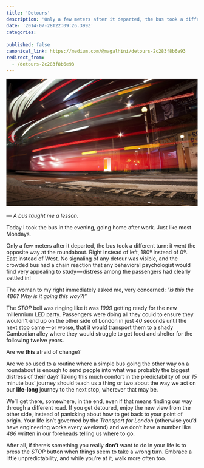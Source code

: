 ```yaml
---
title: 'Detours'
description: 'Only a few meters after it departed, the bus took a different turn: it went the opposite way at the roundabout. Right instead of left, 180º instead of 0º. East instead of West. No signaling of any…'
date: '2014-07-28T22:09:26.399Z'
categories:

published: false
canonical_link: https://medium.com/@magalhini/detours-2c283f8b6e93
redirect_from:
  - /detours-2c283f8b6e93
---
```


![](./asset-1.jpeg)

_— A bus taught me a lesson._

Today I took the bus in the evening, going home after work. Just like most Mondays.

Only a few meters after it departed, the bus took a different turn: it went the opposite way at the roundabout. Right instead of left, 180º instead of 0º. East instead of West. No signaling of any detour was visible, and the crowded bus had a chain reaction that any behavioral psychologist would find very appealing to study — distress among the passengers had clearly settled in!

The woman to my right immediately asked me, very concerned: “_is this the 486? Why is it going this way?!”_

The _STOP_ bell was ringing like it was _1999_ getting ready for the new millennium LED party. Passengers were doing all they could to ensure they wouldn’t end up on the other side of London in just _40_ seconds until the next stop came — or worse, that it would transport them to a shady Cambodian alley where they would struggle to get food and shelter for the following twelve years.

Are we **this** afraid of change?

Are we so used to a routine where a simple bus going the other way on a roundabout is enough to send people into what was probably the biggest distress of their day? Taking this much comfort in the predictability of our _15_ minute bus’ journey should teach us a thing or two about the way we act on our **life-long** journey to the next stop, wherever that may be.

We’ll get there, somewhere, in the end, even if that means finding our way through a different road. If you get detoured, enjoy the new view from the other side, instead of panicking about how to get back to your point of origin. Your life isn’t governed by the _Transport for London_ (otherwise you’d have engineering works every weekend) and we don’t have a number like _486_ written in our foreheads telling us where to go.

After all, if there’s something you really **don’t** want to do in your life is to press the _STOP_ button when things seem to take a wrong turn. Embrace a little unpredictability, and while you’re at it, walk more often too.
